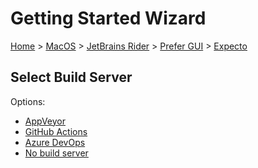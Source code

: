 <!--
GENERATED FILE - DO NOT EDIT
This file was generated by [MarkdownSnippets](https://github.com/SimonCropp/MarkdownSnippets).
Source File: /docs/mdsource/wiz/MacOS_Rider_Gui_Expecto.source.md
To change this file edit the source file and then run MarkdownSnippets.
-->

# Getting Started Wizard

[Home](/docs/wiz/readme.md) > [MacOS](MacOS.md) > [JetBrains Rider](MacOS_Rider.md) > [Prefer GUI](MacOS_Rider_Gui.md) > [Expecto](MacOS_Rider_Gui_Expecto.md)

## Select Build Server

Options:
 * [AppVeyor](MacOS_Rider_Gui_Expecto_AppVeyor.md)
 * [GitHub Actions](MacOS_Rider_Gui_Expecto_GitHubActions.md)
 * [Azure DevOps](MacOS_Rider_Gui_Expecto_AzureDevOps.md)
 * [No build server](MacOS_Rider_Gui_Expecto_None.md)
